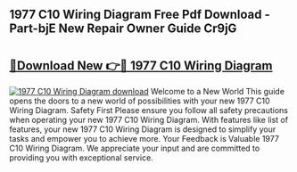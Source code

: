 ## 1977 C10 Wiring Diagram Free Pdf Download - Part-bjE New Repair Owner Guide Cr9jG

# <h2><a href="http://dfodd05.blite.top/?on=1977+C10+Wiring+Diagram">🔗Download New 👉🔴 1977 C10 Wiring Diagram</a></h2>

[![1977 C10 Wiring Diagram download](https://i.imgur.com/lujVjoI.png)](http://dfodd05.blite.top/?on=1977+C10+Wiring+Diagram)
Welcome to a New World This guide opens the doors to a new world of possibilities with your new 1977 C10 Wiring Diagram. Safety First Please ensure you follow all safety precautions when operating your new 1977 C10 Wiring Diagram. With features like list of features, your new 1977 C10 Wiring Diagram is designed to simplify your tasks and empower you to achieve more. Your Feedback is Valuable 1977 C10 Wiring Diagram. We appreciate your input and are committed to providing you with exceptional service.
